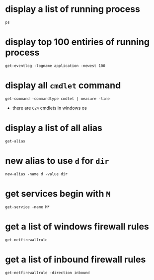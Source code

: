# display a list of running process

```=
ps
```

# display top 100 entiries of running process

```=
get-eventlog -logname application -newest 100
```

# display all `cmdlet` command

```=
get-command -commandtype cmdlet | measure -line
```
* there are `624` cmdlets in windows os

# display a list of all alias

```=
get-alias
```

# new alias to use `d` for `dir`

```=
new-alias -name d -value dir
```

# get services begin with `M`

```=
get-service -name M*
```

# get a list of windows firewall rules

```=
get-netfirewallrule
```

# get a list of inbound firewall rules

```=
get-netfirewallrule -direction inbound
```
